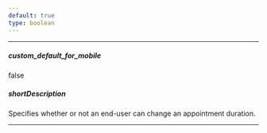 ```yaml
---
default: true
type: boolean
---
```

---
##### custom_default_for_mobile
false

##### shortDescription
Specifies whether or not an end-user can change an appointment duration.

---
